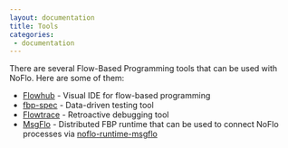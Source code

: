```yaml
---
layout: documentation
title: Tools
categories:
 - documentation
---
```

There are several Flow-Based Programming tools that can be used with NoFlo. Here are some of them:

* [Flowhub](https://flowhub.io) - Visual IDE for flow-based programming
* [fbp-spec](https://github.com/flowbased/fbp-spec) - Data-driven testing tool
* [Flowtrace](https://github.com/flowbased/flowtrace) - Retroactive debugging tool
* [MsgFlo](https://github.com/msgflo/msgflo) - Distributed FBP runtime that can be used to connect NoFlo processes via [noflo-runtime-msgflo](https://github.com/noflo/noflo-runtime-msgflo)
